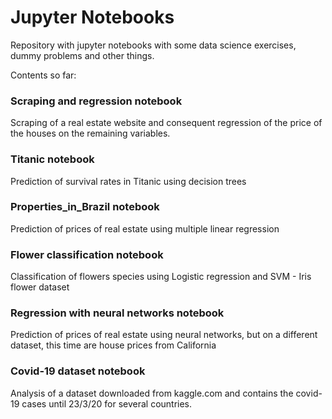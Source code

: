 # Jupyter Notebooks 

Repository with jupyter notebooks with some data science exercises, dummy problems and other things.

Contents so far:

### Scraping and regression notebook 
Scraping of a real estate website and consequent regression of the price of the houses on the remaining variables.


### Titanic notebook 
Prediction of survival rates in Titanic using decision trees


### Properties_in_Brazil notebook 

Prediction of prices of real estate using multiple linear regression

### Flower classification notebook 
Classification of flowers species using Logistic regression and SVM - Iris flower dataset


### Regression with neural networks notebook 
Prediction of prices of real estate using neural networks, but on a different dataset, this time are house prices from California


### Covid-19 dataset notebook  
Analysis of a dataset downloaded from kaggle.com and contains the covid-19 cases until 23/3/20 for several countries.

